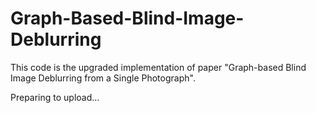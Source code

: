 # Graph-Based-Blind-Image-Deblurring
This code is the upgraded implementation of paper "Graph-based Blind Image Deblurring from a Single Photograph".

Preparing to upload...
